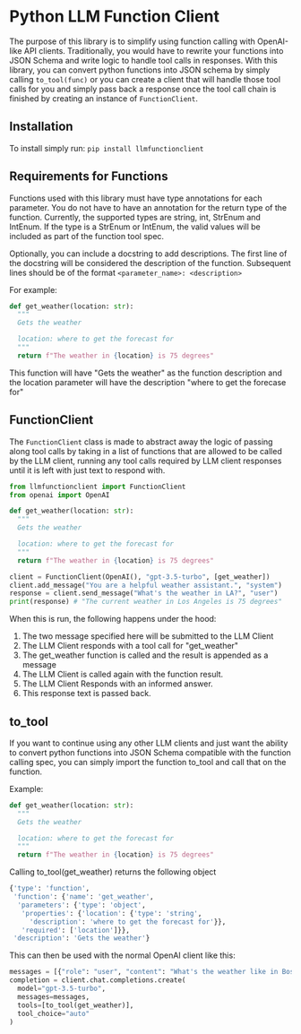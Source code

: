 # Python LLM Function Client

The purpose of this library is to simplify using function calling with OpenAI-like API clients. Traditionally, you would have to rewrite your functions into JSON Schema and write logic to handle tool calls in responses. With this library, you can convert python functions into JSON schema by simply calling `to_tool(func)` or you can create a client that will handle those tool calls for you and simply pass back a response once the tool call chain is finished by creating an instance of `FunctionClient`.

## Installation

To install simply run:
`pip install llmfunctionclient`

## Requirements for Functions

Functions used with this library must have type annotations for each parameter. You do not have to have an annotation for the return type of the function.
Currently, the supported types are string, int, StrEnum and IntEnum.
If the type is a StrEnum or IntEnum, the valid values will be included as part of the function tool spec.

Optionally, you can include a docstring to add descriptions. The first line of the docstring will be considered the description of the function. Subsequent lines should be of the format `<parameter_name>: <description>`

For example:
```python
def get_weather(location: str):
  """
  Gets the weather

  location: where to get the forecast for
  """
  return f"The weather in {location} is 75 degrees"
```

This function will have "Gets the weather" as the function description and the location parameter will have the description "where to get the forecase for"

## FunctionClient

The `FunctionClient` class is made to abstract away the logic of passing along tool calls by taking in a list of functions that are allowed to be called by the LLM client, running any tool calls required by LLM client responses until it is left with just text to respond with.

```python
from llmfunctionclient import FunctionClient
from openai import OpenAI

def get_weather(location: str):
  """
  Gets the weather

  location: where to get the forecast for
  """
  return f"The weather in {location} is 75 degrees"

client = FunctionClient(OpenAI(), "gpt-3.5-turbo", [get_weather])
client.add_message("You are a helpful weather assistant.", "system")
response = client.send_message("What's the weather in LA?", "user")
print(response) # "The current weather in Los Angeles is 75 degrees"
```

When this is run, the following happens under the hood:  
1. The two message specified here will be submitted to the LLM Client
2. The LLM Client responds with a tool call for "get_weather"
3. The get_weather function is called and the result is appended as a message
4. The LLM Client is called again with the function result.
5. The LLM Client Responds with an informed answer.
6. This response text is passed back.

## to_tool

If you want to continue using any other LLM clients and just want the ability to convert python functions into JSON Schema compatible with the function calling spec, you can simply import the function to_tool and call that on the function.

Example:
```python
def get_weather(location: str):
  """
  Gets the weather

  location: where to get the forecast for
  """
  return f"The weather in {location} is 75 degrees"

```

Calling to_tool(get_weather) returns the following object

```python
{'type': 'function',
 'function': {'name': 'get_weather',
  'parameters': {'type': 'object',
   'properties': {'location': {'type': 'string',
     'description': 'where to get the forecast for'}},
   'required': ['location']}},
 'description': 'Gets the weather'}
```

This can then be used with the normal OpenAI client like this:
```python
messages = [{"role": "user", "content": "What's the weather like in Boston today?"}]
completion = client.chat.completions.create(
  model="gpt-3.5-turbo",
  messages=messages,
  tools=[to_tool(get_weather)],
  tool_choice="auto"
)
```